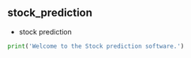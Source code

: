 ## stock_prediction
* stock prediction
```python
print('Welcome to the Stock prediction software.')

```
